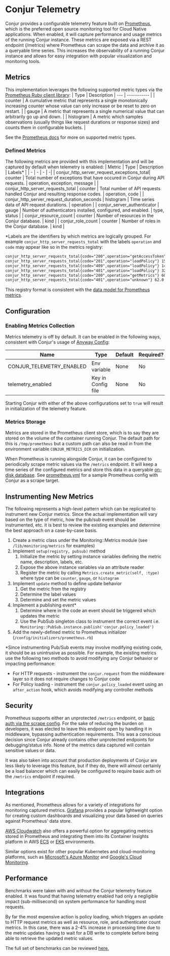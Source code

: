 # Conjur Telemetry

Conjur provides a configurable telemetry feature built on
[Prometheus](https://prometheus.io/), which is the preferred open source
monitoring tool for Cloud Native applications. When enabled, it will capture
performance and usage metrics of the running Conjur instance. These metrics are
exposed via a REST endpoint (/metrics) where Prometheus can scrape the data and
archive it as a queryable time series. This increases the observability of a
running Conjur instance and allows for easy integration with popular
visualization and monitoring tools.

## Metrics

This implementation leverages the following supported metric types via the
[Prometheus Ruby client library](https://github.com/prometheus/client_ruby):
| Type | Description
| --- | ----------- |
| counter | A cumulative metric that represents a single monotonically increasing counter whose value can only increase or be reset to zero on restart. |
| gauge | A metric that represents a single numerical value that can arbitrarily go up and down. |
| histogram | A metric which samples observations (usually things like request durations or response sizes) and counts them in configurable buckets. |

See the [Prometheus docs](https://prometheus.io/docs/concepts/metric_types/) for
more on supported metric types.

### Defined Metrics

The following metrics are provided with this implementation and will be captured
by default when telemetry is enabled:
| Metric | Type | Description | Labels\* |
| - | - | - | -|
| conjur_http_server_request_exceptions_total| counter | Total number of exceptions that have occured in Conjur during API requests. | operation, exception, message |
| conjur_http_server_requests_total | counter | Total number of API requests handled Conjur and resulting response codes. | operation, code |
| conjur_http_server_request_duration_seconds | histogram | Time series data of API request durations. | operation |
| conjur_server_authenticator | gauge | Number of authenticators installed, configured, and enabled. | type, status |
| conjur_resource_count | counter | Number of resources in the Conjur database. | kind |
| conjur_role_count | counter | Number of roles in the Conjur database. | kind |

\*Labels are the identifiers by which metrics are logically grouped. For example
`conjur_http_server_requests_total` with the labels `operation` and `code` may
appear like so in the metrics registry:

```txt
conjur_http_server_requests_total{code="200",operation="getAccessToken"} 1.0
conjur_http_server_requests_total{code="201",operation="loadPolicy"} 1502.0
conjur_http_server_requests_total{code="409",operation="loadPolicy"} 1498.0
conjur_http_server_requests_total{code="401",operation="loadPolicy"} 327.0
conjur_http_server_requests_total{code="200",operation="getMetrics"} 60.0
conjur_http_server_requests_total{code="401",operation="unknown"} 62.0
```

This registry format is consistent with the [data model for Prometheus
metrics](https://prometheus.io/docs/concepts/data_model/).

## Configuration

### Enabling Metrics Collection

Metrics telemetry is off by default. It can be enabled in the following ways,
consistent with Conjur's usage of [Anyway Config](https://github.com/palkan/anyway_config):

| **Name** | **Type** | **Default** | **Required?** |
|----------|----------|-------------|---------------|
|    CONJUR_TELEMETRY_ENABLED      |    Env variable     |      None      |        No       |
|    telemetry_enabled      |    Key in Config file      |       None      |        No       |

Starting Conjur with either of the above configurations set to `true` will result
in initialization of the telemetry feature.

### Metrics Storage

Metrics are stored in the Prometheus client store, which is to say they are
stored on the volume of the container running Conjur. The default path for this
is `/tmp/prometheus` but a custom path can also be read in from the environment
variable `CONJUR_METRICS_DIR` on initialization.

When Prometheus is running alongside Conjur, it can be configured to
periodically scrape metric values via the `/metrics` endpoint. It will keep a
time series of the configured metrics and store this data in a queryable
[on-disk database](https://prometheus.io/docs/prometheus/latest/storage/). See
[prometheus.yml](https://github.com/cyberark/conjur/dev/files/prometheus/prometheus.yml)
for a sample Prometheus config with Conjur as a scrape target.

## Instrumenting New Metrics

The following represents a high-level pattern which can be replicated to
instrument new Conjur metrics. Since the actual implementation will vary based
on the type of metric, how the pub/sub event should be instrumented, etc. it is
best to review the existing examples and determine the best approach on a
case-by-case basis.

1. Create a metric class under the Monitoring::Metrics module (see
    `/lib/monitoring/metrics` for examples)
1. Implement `setup(registry, pubsub)` method
    1. Initialize the metric by setting instance variables defining the metric
      name, description, labels, etc.
    1. Expose the above instance variables via an attribute reader
    1. Register the metric by calling `Metrics.create_metric(self, :type)` where
      type can be `counter`, `gauge`, or `histogram`
1. Implement `update` method to define update behavior
    1. Get the metric from the registry
    1. Determine the label values
    1. Determine and set the metric values
1. Implement a publishing event*
    1. Determine where in the code an event should be triggered which updates
      the metric
    1. Use the PubSub singleton class to instrument the correct event i.e.
      `Monitoring::PubSub.instance.publish('conjur.policy_loaded')`
1. Add the newly-defined metric to Prometheus initializer
    (`/config/initializers/prometheus.rb`)

*Since instrumenting Pub/Sub events may involve modifying existing code, it
should be as unintrusive as possible. For example, the existing metrics use the
following two methods to avoid modifying any Conjur behavior or impacting
performance:

* For HTTP requests - instrument the `conjur.request` from the middleware layer
so it does not require changes to Conjur code
* For Policy loading - instrument the `conjur.policy_loaded` event using an
`after_action` hook, which avoids modifying any controller methods

## Security

Prometheus supports either an unprotected `/metrics` endpoint, or [basic auth
via the scrape
config](https://prometheus.io/docs/prometheus/latest/configuration/configuration/#scrape_config).
For the sake of reducing the burden on developers, it was elected to leave this
endpoint open by handling it in middleware, bypassing authentication
requirements. This was a conscious decision since Conjur already contains other
unprotected endpoints for debugging/status info. None of the metrics data
captured will contain sensitive values or data.

It was also taken into account that production deployments of Conjur are less
likely to leverage this feature, but if they do, there will almost certainly be
a load balancer which can easily be configured to require basic auth on the
`/metrics` endpoint if required.

## Integrations

As mentioned, Prometheus allows for a variety of integrations for monitoring
captured metrics. [Grafana](https://prometheus.io/docs/visualization/grafana/)
provides a popular lightweight option for creating custom dashboards and
visualizing your data based on queries against Prometheus' data store.

[AWS
Cloudwatch](https://docs.aws.amazon.com/AmazonCloudWatch/latest/monitoring/ContainerInsights-Prometheus.html)
also offers a powerful option for aggregating metrics stored in Prometheus and
integrating them into its Container Insights platform in AWS
[ECS](https://aws-otel.github.io/docs/getting-started/container-insights/ecs-prometheus)
or
[EKS](https://aws-otel.github.io/docs/getting-started/container-insights/eks-prometheus)
environments.

Similar options exist for other popular Kubernetes and cloud-monitoring
platforms, such as [Microsoft's Azure
Monitor](https://learn.microsoft.com/en-us/azure/azure-monitor/containers/container-insights-prometheus-integration)
and [Google's Cloud
Monitoring](https://cloud.google.com/stackdriver/docs/managed-prometheus).

## Performance

Benchmarks were taken with and without the Conjur telemetry feature enabled. It
was found that having telemetry enabled had only a negligible impact
(sub-millisecond) on system performance for handling most requests.

By far the most expensive action is policy loading, which triggers an update to
HTTP request metrics as well as resource, role, and authenticator count metrics.
In this case, there was a 2-4% increase in processing time due to the metric
updates having to wait for a DB write to complete before being able to retrieve
the updated metric values.

The full set of benchmarks can be reviewed
[here.](https://gist.github.com/gl-johnson/4b7fdb70a3b671f634731fe07615cedd)
